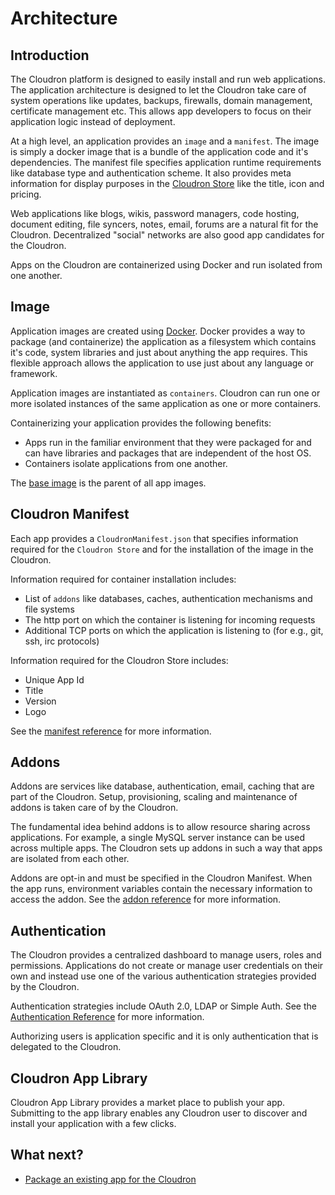 # Architecture

## Introduction

The Cloudron platform is designed to easily install and run web applications.
The application architecture is designed to let the Cloudron take care of system
operations like updates, backups, firewalls, domain management, certificate management
etc. This allows app developers to focus on their application logic instead of deployment.

At a high level, an application provides an `image` and a `manifest`. The image is simply
a docker image that is a bundle of the application code and it's dependencies.  The manifest
file specifies application runtime requirements like database type and authentication scheme.
It also provides meta information for display purposes in the [Cloudron Store](/appstore.html)
like the title, icon and pricing.

Web applications like blogs, wikis, password managers, code hosting, document editing,
file syncers, notes, email, forums are a natural fit for the Cloudron. Decentralized "social"
networks are also good app candidates for the Cloudron.

Apps on the Cloudron
are containerized using Docker and run isolated from one another.

## Image

Application images are created using [Docker](https://www.docker.io). Docker provides a way
to package (and containerize) the application as a filesystem which contains it's code, system libraries
and just about anything the app requires. This flexible approach allows the application to use just
about any language or framework.

Application images are instantiated as `containers`. Cloudron can run one or more isolated instances
of the same application as one or more containers.

Containerizing your application provides the following benefits:
* Apps run in the familiar environment that they were packaged for and can have libraries
and packages that are independent of the host OS.
* Containers isolate applications from one another.

The [base image](/references/baseimage.html) is the parent of all app images.

## Cloudron Manifest

Each app provides a `CloudronManifest.json` that specifies information required for the
`Cloudron Store` and for the installation of the image in the Cloudron.

Information required for container installation includes:
* List of `addons` like databases, caches, authentication mechanisms and file systems
* The http port on which the container is listening for incoming requests
* Additional TCP ports on which the application is listening to (for e.g., git, ssh,
irc protocols)

Information required for the Cloudron Store includes:
* Unique App Id
* Title
* Version
* Logo

See the [manifest reference](/references/manifest.html) for more information.

## Addons

Addons are services like database, authentication, email, caching that are part of the
Cloudron. Setup, provisioning, scaling and maintenance of addons is taken care of by the
Cloudron.

The fundamental idea behind addons is to allow resource sharing across applications.
For example, a single MySQL server instance can be used across multiple apps. The Cloudron
sets up addons in such a way that apps are isolated from each other.

Addons are opt-in and must be specified in the Cloudron Manifest. When the app runs, environment
variables contain the necessary information to access the addon. See the
[addon reference](/references/addons.html) for more information.

## Authentication

The Cloudron provides a centralized dashboard to manage users, roles and permissions. Applications
do not create or manage user credentials on their own and instead use one of the various
authentication strategies provided by the Cloudron.

Authentication strategies include OAuth 2.0, LDAP or Simple Auth. See the
[Authentication Reference](/references/authentication.html) for more information.

Authorizing users is application specific and it is only authentication that is delegated to the
Cloudron.

## Cloudron App Library

Cloudron App Library provides a market place to publish your app.
Submitting to the app library enables any Cloudron user to discover and install your application with a few clicks.

## What next?

* [Package an existing app for the Cloudron](/tutorials/packaging.html)
